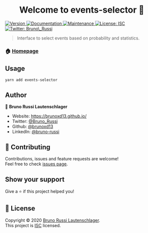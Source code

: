 <h1 align="center">Welcome to events-selector 👋</h1>
<p>
  <a href="https://www.npmjs.com/package/events-selector" target="_blank">
    <img alt="Version" src="https://img.shields.io/npm/v/events-selector.svg">
  </a>
  <a href="https://github.com/brunoxd13/events-selector#readme" target="_blank">
    <img alt="Documentation" src="https://img.shields.io/badge/documentation-yes-brightgreen.svg" />
  </a>
  <a href="https://github.com/brunoxd13/events-selector/graphs/commit-activity" target="_blank">
    <img alt="Maintenance" src="https://img.shields.io/badge/Maintained%3F-yes-green.svg" />
  </a>
  <a href="https://github.com/brunoxd13/events-selector/blob/master/LICENSE" target="_blank">
    <img alt="License: ISC" src="https://img.shields.io/github/license/brunoxd13/events-selector" />
  </a>
  <a href="https://twitter.com/Bruno\_Russi" target="_blank">
    <img alt="Twitter: Bruno\_Russi" src="https://img.shields.io/twitter/follow/Bruno\_Russi.svg?style=social" />
  </a>
</p>

> Interface to select events based on probability and statistics.

### 🏠 [Homepage](https://github.com/brunoxd13/events-selector#readme)

## Usage

```sh
yarn add events-selector
```

## Author

👤 **Bruno Russi Lautenschlager**

- Website: https://brunoxd13.github.io/
- Twitter: [@Bruno_Russi](https://twitter.com/Bruno_Russi)
- Github: [@brunoxd13](https://github.com/brunoxd13)
- LinkedIn: [@bruno-russi](https://linkedin.com/in/bruno-russi)

## 🤝 Contributing

Contributions, issues and feature requests are welcome!<br />Feel free to check [issues page](https://github.com/brunoxd13/events-selector/issues).

## Show your support

Give a ⭐️ if this project helped you!

## 📝 License

Copyright © 2020 [Bruno Russi Lautenschlager](https://github.com/brunoxd13).<br />
This project is [ISC](https://github.com/brunoxd13/events-selector/blob/master/LICENSE) licensed.
